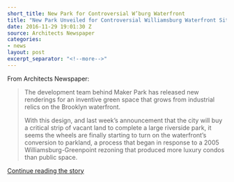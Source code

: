 ```yaml
---
short_title: New Park for Controversial W’burg Waterfront
title: "New Park Unveiled for Controversial Williamsburg Waterfront Site"
date: 2016-11-29 19:01:30 Z
source: Architects Newspaper
categories:
- news
layout: post
excerpt_separator: "<!--more-->"
---
```


From Architects Newspaper:

>The development team behind Maker Park has released new renderings for an inventive green space that grows from industrial relics on the Brooklyn waterfront.
>
>With this design, and last week’s announcement that the city will buy a critical strip of vacant land to complete a large riverside park, it seems the wheels are finally starting to turn on the waterfront’s conversion to parkland, a process that began in response to a 2005 Williamsburg-Greenpoint rezoning that produced more luxury condos than public space.

<a href="https://archpaper.com/2016/11/renderings-revealed-for-park-that-celebrates-brooklyns-industrial-legacy/#gallery-0-slide-0" target="blank">Continue reading the story</a>

<!-- ![oilworks]({{ site.baseurl }}/images/historic/charles-pratt.jpg){:class="post__image"} -->
